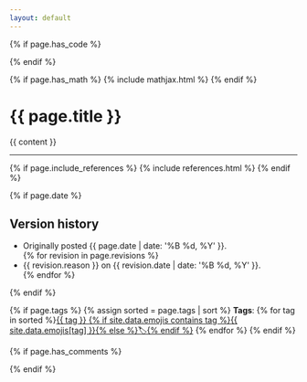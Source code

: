 ```yaml
---
layout: default
---
```

{% if page.has_code %}
  <link rel="stylesheet" type="text/css" href="{{ "/assets/css/code.css" | relative_url }}">
{% endif %}

{% if page.has_math %}
  {% include mathjax.html %}
{% endif %}

<h1 class="posttitle">{{ page.title }}</h1>

{{ content }}
<hr>
{% if page.include_references %}
  {% include references.html %}
{% endif %}

{% if page.date %}
  <h2>Version history</h2>
  <ul>
    <li>Originally posted {{ page.date | date: '%B %d, %Y' }}.</li>
    {% for revision in page.revisions %}
      <li>{{ revision.reason }} on {{ revision.date | date: '%B %d, %Y' }}.</li>
    {% endfor %}
  </ul>
{% endif %}

{% if page.tags %}
{% assign sorted = page.tags | sort %}
<b>Tags</b>: {% for tag in sorted %}<a href="/tags#{{ tag }}">{{ tag }} {% if site.data.emojis contains tag %}{{ site.data.emojis[tag] }}{% else %}🏷️{% endif %}</a> {% endfor %}
{% endif %}
<br>

{% if page.has_comments %}
  <div id="commento"></div>
  <script async src="https://cdn.commento.io/js/commento.js"></script>
 {% endif %}